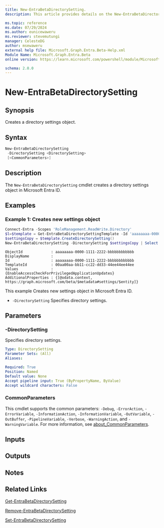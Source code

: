```yaml
---
title: New-EntraBetaDirectorySetting.
description: This article provides details on the New-EntraBetaDirectorySetting command.

ms.topic: reference
ms.date: 07/29/2024
ms.author: eunicewaweru
ms.reviewer: stevemutungi
manager: CelesteDG
author: msewaweru
external help file: Microsoft.Graph.Entra.Beta-Help.xml
Module Name: Microsoft.Graph.Entra.Beta
online version: https://learn.microsoft.com/powershell/module/Microsoft.Graph.Entra.Beta/New-EntraBetaDirectorySetting

schema: 2.0.0
---
```


# New-EntraBetaDirectorySetting

## Synopsis

Creates a directory settings object.

## Syntax

```powershell
New-EntraBetaDirectorySetting 
 -DirectorySetting <DirectorySetting> 
 [<CommonParameters>]
```

## Description

The `New-EntraBetaDirectorySetting` cmdlet creates a directory settings object in Microsoft Entra ID.

## Examples

### Example 1: Creates new settings object

```powershell
Connect-Entra -Scopes 'RoleManagement.ReadWrite.Directory'
$l=$template = Get-EntraBetaDirectorySettingTemplate -Id 'aaaaaaaa-0000-1111-2222-bbbbbbbbbbbb'
$settingsCopy = $template.CreateDirectorySetting()
New-EntraBetaDirectorySetting -DirectorySetting $settingsCopy | Select *
```

```Output
ObjectId             : aaaaaaaa-0000-1111-2222-bbbbbbbbbbbb
DisplayName          :
Id                   : aaaaaaaa-0000-1111-2222-bbbbbbbbbbbb
TemplateId           : 00aa00aa-bb11-cc22-dd33-44ee44ee44ee
Values               : {EnableAccessCheckForPrivilegedApplicationUpdates}
AdditionalProperties : {[@odata.context, https://graph.microsoft.com/beta/$metadata#settings/$entity]}
```

This example Creates new settings object in Microsoft Entra ID.

- `-DirectorySetting` Specifies directory settings.

## Parameters

### -DirectorySetting

Specifies directory settings.

```yaml
Type: DirectorySetting
Parameter Sets: (All)
Aliases:

Required: True
Position: Named
Default value: None
Accept pipeline input: True (ByPropertyName, ByValue)
Accept wildcard characters: False
```

### CommonParameters

This cmdlet supports the common parameters: `-Debug`, `-ErrorAction`, `-ErrorVariable`, `-InformationAction`, `-InformationVariable`, `-OutVariable`, `-OutBuffer`, `-PipelineVariable`, `-Verbose`, `-WarningAction`, and `-WarningVariable`. For more information, see [about_CommonParameters](https://go.microsoft.com/fwlink/?LinkID=113216).

## Inputs

## Outputs

## Notes

## Related Links

[Get-EntraBetaDirectorySetting](Get-EntraBetaDirectorySetting.md)

[Remove-EntraBetaDirectorySetting](Remove-EntraBetaDirectorySetting.md)

[Set-EntraBetaDirectorySetting](Set-EntraBetaDirectorySetting.md)
